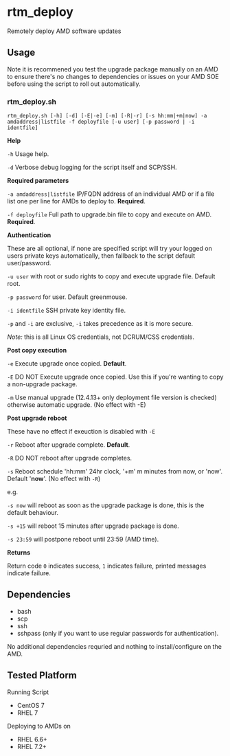 # rtm_deploy
Remotely deploy AMD software updates

## Usage


Note it is recommened you test the upgrade package manually on an AMD to ensure there's no changes to dependencies or issues on your AMD SOE before using the script to roll out automatically.


### rtm_deploy.sh 

`rtm_deploy.sh [-h] [-d] [-E|-e] [-m] [-R|-r] [-s hh:mm|+m|now] -a amdaddress|listfile -f deployfile [-u user] [-p password | -i identfile]`

**Help**

`-h` Usage help.

`-d` Verbose debug logging for the script itself and SCP/SSH.



**Required parameters**

`-a amdaddress|listfile` IP/FQDN address of an individual AMD or if a file list one per line for AMDs to deploy to.  **Required**.

`-f deployfile` Full path to upgrade.bin file to copy and execute on AMD. **Required**.



**Authentication**

These are all optional, if none are specified script will try your logged on users private keys automatically, then fallback to the script default user/password.

`-u user` with root or sudo rights to copy and execute upgrade file. Default root.

`-p password` for user. Default greenmouse.

`-i identfile` SSH private key identity file.


`-p` and `-i` are exclusive, `-i` takes precedence as it is more secure.


*Note:* this is all Linux OS credentials, not DCRUM/CSS credentials.



**Post copy execution**

`-e` Execute upgrade once copied. **Default**.

`-E` DO NOT Execute upgrade once copied. Use this if you're wanting to copy a non-upgrade package.

`-m` Use manual upgrade (12.4.13+ only deployment file version is checked) otherwise automatic upgrade. (No effect with -E)


**Post upgrade reboot**

These have no effect if exeuction is disabled with `-E`

`-r` Reboot after upgrade complete. **Default**.

`-R` DO NOT reboot after upgrade completes.

`-s` Reboot schedule 'hh:mm' 24hr clock, '+m' m minutes from now, or 'now'. Default '**now**'. (No effect with `-R`)



e.g.

`-s now` will reboot as soon as the upgrade package is done, this is the default behaviour.

`-s +15` will reboot 15 minutes after upgrade package is done.

`-s 23:59` will postpone reboot until 23:59 (AMD time).



**Returns**

Return code `0` indicates success, `1` indicates failure, printed messages indicate failure.



## Dependencies

- bash
- scp
- ssh
- sshpass (only if you want to use regular passwords for authentication).



No additional dependencies requried and nothing to install/configure on the AMD.



## Tested Platform



Running Script
- CentOS 7
- RHEL 7



Deploying to AMDs on
- RHEL 6.6+
- RHEL 7.2+

